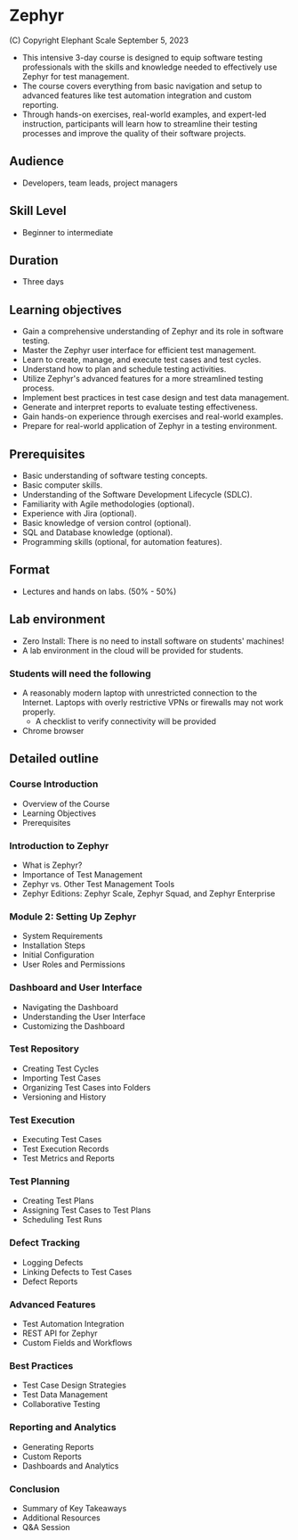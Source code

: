 # Zephyr

(C) Copyright Elephant Scale
September 5, 2023

* This intensive 3-day course is designed to equip software testing professionals 
with the skills and knowledge needed to effectively use Zephyr for test management. 
* The course covers everything from basic navigation and setup to advanced features like test automation integration and custom reporting. 
* Through hands-on exercises, real-world examples, and expert-led instruction, participants will learn how to streamline their testing processes and improve the quality of their software projects.

## Audience

* Developers, team leads, project managers

## Skill Level

* Beginner to intermediate

## Duration

* Three days

## Learning objectives

* Gain a comprehensive understanding of Zephyr and its role in software testing.
* Master the Zephyr user interface for efficient test management.
* Learn to create, manage, and execute test cases and test cycles.
* Understand how to plan and schedule testing activities.
* Utilize Zephyr's advanced features for a more streamlined testing process.
* Implement best practices in test case design and test data management.
* Generate and interpret reports to evaluate testing effectiveness.
* Gain hands-on experience through exercises and real-world examples.
* Prepare for real-world application of Zephyr in a testing environment.

## Prerequisites

* Basic understanding of software testing concepts.
* Basic computer skills.
* Understanding of the Software Development Lifecycle (SDLC).
* Familiarity with Agile methodologies (optional).
* Experience with Jira (optional).
* Basic knowledge of version control (optional).
* SQL and Database knowledge (optional).
* Programming skills (optional, for automation features).


## Format
* Lectures and hands on labs. (50% - 50%)


## Lab environment
* Zero Install: There is no need to install software on students' machines!
* A lab environment in the cloud will be provided for students.

### Students will need the following
* A reasonably modern laptop with unrestricted connection to the Internet. Laptops with overly restrictive VPNs or firewalls may not work properly.
    * A checklist to verify connectivity will be provided
* Chrome browser

## Detailed outline

### Course Introduction
* Overview of the Course
* Learning Objectives
* Prerequisites

### Introduction to Zephyr
* What is Zephyr?
* Importance of Test Management
* Zephyr vs. Other Test Management Tools
* Zephyr Editions: Zephyr Scale, Zephyr Squad, and Zephyr Enterprise

### Module 2: Setting Up Zephyr
* System Requirements
* Installation Steps
* Initial Configuration
* User Roles and Permissions

### Dashboard and User Interface
* Navigating the Dashboard
* Understanding the User Interface
* Customizing the Dashboard

### Test Repository
* Creating Test Cycles
* Importing Test Cases
* Organizing Test Cases into Folders
* Versioning and History

### Test Execution
* Executing Test Cases
* Test Execution Records
* Test Metrics and Reports

### Test Planning
* Creating Test Plans
* Assigning Test Cases to Test Plans
* Scheduling Test Runs

### Defect Tracking

* Logging Defects
* Linking Defects to Test Cases
* Defect Reports

### Advanced Features
* Test Automation Integration
* REST API for Zephyr
* Custom Fields and Workflows

### Best Practices
* Test Case Design Strategies
* Test Data Management
* Collaborative Testing

### Reporting and Analytics
* Generating Reports
* Custom Reports
* Dashboards and Analytics

### Conclusion
* Summary of Key Takeaways
* Additional Resources
* Q&A Session